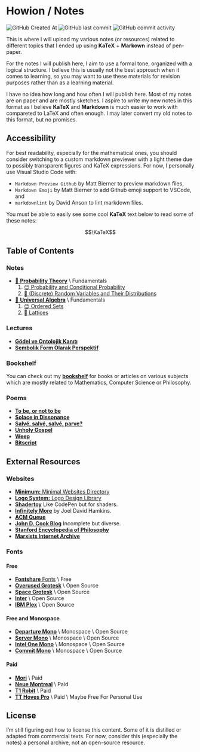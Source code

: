 # Howion / Notes

![GitHub Created At](https://img.shields.io/github/created-at/howion/notes)
![GitHub last commit](https://img.shields.io/github/last-commit/howion/notes)
![GitHub commit activity](https://img.shields.io/github/commit-activity/w/howion/notes)

This is where I will upload my various notes (or resources) related to different topics that I ended up using **KaTeX** + **Markown** instead of pen-paper.

For the notes I will publish here, I aim to use a formal tone, organized with a logical structure. I believe this is usually not the best approach when it comes to learning, so you may want to use these materials for revision purposes rather than as a learning material.

I have no idea how long and how often I will publish here. Most of my notes are on paper and are mostly sketches. I aspire to write my new notes in this format as I believe **KaTeX** and **Markdown** is much easier to work with compareted to LaTeX and often enough. I may later convert my old notes to this format, but no promises.

## Accessibility

For best readability, especially for the mathematical ones, you should consider switching to a custom markdown previewer with a light theme due to possibly transparent figures and KaTeX expressions. For now, I personally use Visual Studio Code with:

* `Markdown Preview Github` by Matt Bierner to preview markdown files,
* `Markdown Emoji` by Matt Bierner to add Github emoji support to VSCode, and
* `markdownlint` by David Anson to lint markdown files.

You must be able to easily see some cool **KaTeX** text below to read some of these notes:

$$\KaTeX$$

## Table of Contents

### Notes

<!-- The indicator :anchor: means abandoned for now. -->

<!-- Created At 06/07/2025 -->
* [:construction: **Probability Theory**](./notes/probability-theory/00-index.md) \ Fundamentals
    1. [:blush: Probability and Conditional Probability](./notes/probability-theory/01-probability-and-conditional-probability.md)
    2. [:construction: (Discrete) Random Variables and Their Distributions](./notes/probability-theory/02-discrete-random-variables-and-their-distributions.md)
* [:construction: **Universal Algebra**](./notes/universal-algebra/00-index.md) \ Fundamentals
    1. [:blush: Ordered Sets](./notes/universal-algebra/01-ordered-sets.md)
    1. [:construction: Lattices](./notes/universal-algebra/02-lattices.md)

<!-- * [:construction: **Marxist Theory**](./notes/marxist-theory/00-index.md)
    1. [:construction: Communist Manifesto](./notes/marxist-theory/01-communist-manifesto.md) -->

<!-- * [:boom: **Experiments**](./experiments/00-index.md) that most probably won't lead anywhere. -->

### Lectures

* [**Gödel ve Ontolojik Kanıtı**](./lectures/godel-ve-ontolojik-kaniti/00-index.md)
* [**Sembolik Form Olarak Perspektif**](./lectures/sembolik-form-olarak-perspektif/00-index.md)

### Bookshelf

You can check out my [**bookshelf**](/bookshelf/00-index.md) for books or articles on various subjects which are mostly related to Mathematics, Computer Science or Philosophy.

### Poems

* [**To be, or not to be**](./poems/00-to-be-or-not-to-be.md)
* [**Solace in Dissonance**](./poems/01-solace-in-dissonance.md)
* [**Salvé, salvé, salvé, parve?**](./poems/02-salve-salve-salve-parve.md)
* [**Unholy Gospel**](./poems/03-unholy-gospel.md)
* [**Weep**](./poems/04-weep.md)
* [**Bitscript**](./poems/05-bitscript.md)

## External Resources

### Websites

* [**Minimum:** Minimal Websites Directory](https://mnmm.xyz/)
* [**Logo System:** Logo Design Library](https://logosystem.co/)
* [**Shadertoy**](https://www.shadertoy.com/) Like CodePen but for shaders.
* [**Infinitely More**](https://www.infinitelymore.xyz/) by Joel David Hamkins.
* [**ACM Queue**](https://queue.acm.org/)
* [**John D. Cook Blog**](https://www.johndcook.com/blog/) Incomplete but diverse.
* [**Stanford Encyclopedia of Philosophy**](https://plato.stanford.edu/index.html)
* [**Marxists Internet Archive**](https://www.marxists.org/)

<!-- * [**Realtime Colors**](https://www.realtimecolors.com/) by [Juxtopposed](https://twitter.com/juxtopposed) -->

### Fonts

#### Free

* [**Fontshare** Fonts](https://www.fontshare.com/) \ Free
* [**Overused Grotesk**](https://github.com/RandomMaerks/Overused-Grotesk) \ Open Source
* [**Space Grotesk**](https://fonts.google.com/specimen/Space+Grotesk) \ Open Source
* [**Inter**](https://rsms.me/inter/) \ Open Source
* [**IBM Plex**](https://www.ibm.com/plex/) \ Open Source

<!-- * [**Manrope**](https://www.shimmer.cloud/manrope) \ ? -->

#### Free and Monospace

* [**Departure Mono**](https://www.departuremono.com/) \ Monospace \ Open Source
* [**Server Mono**](https://servermono.com/) \ Monospace \ Open Source
* [**Intel One Mono**](https://github.com/intel/intel-one-mono) \ Monospace \ Open Source
* [**Commit Mono**](https://commitmono.com/) \ Monospace \ Open Source

#### Paid

* [**Mori**](https://pangrampangram.com/products/mori) \ Paid
* [**Neue Montreal**](https://pangrampangram.com/products/neue-montreal) \ Paid
* [**T1 Robit**](https://type-department.com/products/robit?variant=43641828704409&licenxa=XS) \ Paid
* [**TT Hoves Pro**](https://typetype.org/fonts/tt-hoves/) \ Paid \ Maybe Free For Personal Use

## License

I’m still figuring out how to license this content. Some of it is distilled or adapted from commercial texts. For now, consider this (especially the notes) a personal archive, not an open-source resource.
